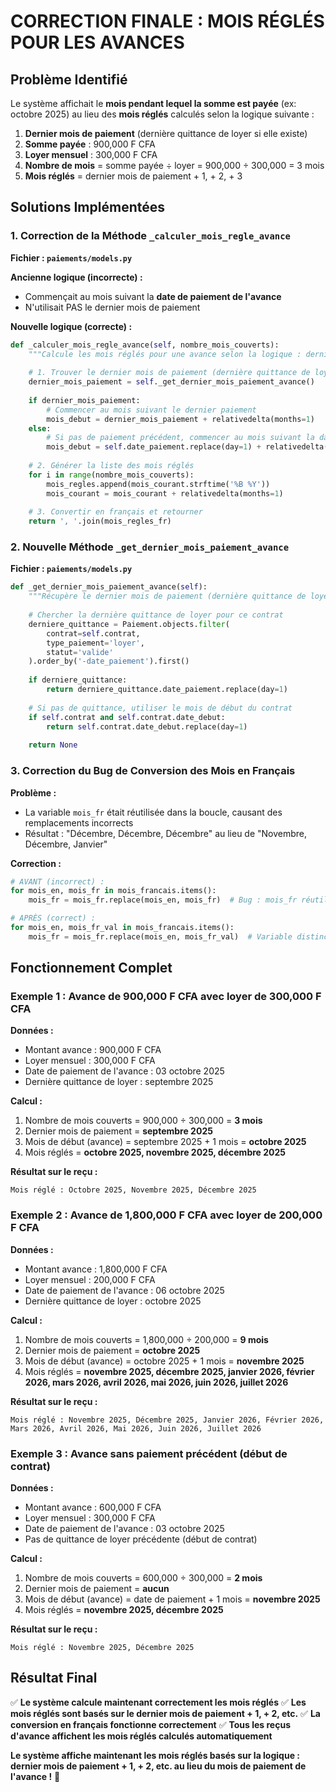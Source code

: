 # CORRECTION FINALE : MOIS RÉGLÉS POUR LES AVANCES

## Problème Identifié

Le système affichait le **mois pendant lequel la somme est payée** (ex: octobre 2025) au lieu des **mois réglés** calculés selon la logique suivante :

1. **Dernier mois de paiement** (dernière quittance de loyer si elle existe)
2. **Somme payée** : 900,000 F CFA
3. **Loyer mensuel** : 300,000 F CFA
4. **Nombre de mois** = somme payée ÷ loyer = 900,000 ÷ 300,000 = 3 mois
5. **Mois réglés** = dernier mois de paiement + 1, + 2, + 3

## Solutions Implémentées

### 1. **Correction de la Méthode `_calculer_mois_regle_avance`**

**Fichier : `paiements/models.py`**

**Ancienne logique (incorrecte) :**
- Commençait au mois suivant la **date de paiement de l'avance**
- N'utilisait PAS le dernier mois de paiement

**Nouvelle logique (correcte) :**
```python
def _calculer_mois_regle_avance(self, nombre_mois_couverts):
    """Calcule les mois réglés pour une avance selon la logique : dernier mois de paiement + 1, + 2, etc."""
    
    # 1. Trouver le dernier mois de paiement (dernière quittance de loyer)
    dernier_mois_paiement = self._get_dernier_mois_paiement_avance()
    
    if dernier_mois_paiement:
        # Commencer au mois suivant le dernier paiement
        mois_debut = dernier_mois_paiement + relativedelta(months=1)
    else:
        # Si pas de paiement précédent, commencer au mois suivant la date de paiement
        mois_debut = self.date_paiement.replace(day=1) + relativedelta(months=1)
    
    # 2. Générer la liste des mois réglés
    for i in range(nombre_mois_couverts):
        mois_regles.append(mois_courant.strftime('%B %Y'))
        mois_courant = mois_courant + relativedelta(months=1)
    
    # 3. Convertir en français et retourner
    return ', '.join(mois_regles_fr)
```

### 2. **Nouvelle Méthode `_get_dernier_mois_paiement_avance`**

**Fichier : `paiements/models.py`**

```python
def _get_dernier_mois_paiement_avance(self):
    """Récupère le dernier mois de paiement (dernière quittance de loyer) pour le calcul des avances"""
    
    # Chercher la dernière quittance de loyer pour ce contrat
    derniere_quittance = Paiement.objects.filter(
        contrat=self.contrat,
        type_paiement='loyer',
        statut='valide'
    ).order_by('-date_paiement').first()
    
    if derniere_quittance:
        return derniere_quittance.date_paiement.replace(day=1)
    
    # Si pas de quittance, utiliser le mois de début du contrat
    if self.contrat and self.contrat.date_debut:
        return self.contrat.date_debut.replace(day=1)
    
    return None
```

### 3. **Correction du Bug de Conversion des Mois en Français**

**Problème :**
- La variable `mois_fr` était réutilisée dans la boucle, causant des remplacements incorrects
- Résultat : "Décembre, Décembre, Décembre" au lieu de "Novembre, Décembre, Janvier"

**Correction :**
```python
# AVANT (incorrect) :
for mois_en, mois_fr in mois_francais.items():
    mois_fr = mois_fr.replace(mois_en, mois_fr)  # Bug : mois_fr réutilisé

# APRÈS (correct) :
for mois_en, mois_fr_val in mois_francais.items():
    mois_fr = mois_fr.replace(mois_en, mois_fr_val)  # Variable distincte
```

## Fonctionnement Complet

### **Exemple 1 : Avance de 900,000 F CFA avec loyer de 300,000 F CFA**

**Données :**
- Montant avance : 900,000 F CFA
- Loyer mensuel : 300,000 F CFA
- Date de paiement de l'avance : 03 octobre 2025
- Dernière quittance de loyer : septembre 2025

**Calcul :**
1. Nombre de mois couverts = 900,000 ÷ 300,000 = **3 mois**
2. Dernier mois de paiement = **septembre 2025**
3. Mois de début (avance) = septembre 2025 + 1 mois = **octobre 2025**
4. Mois réglés = **octobre 2025, novembre 2025, décembre 2025**

**Résultat sur le reçu :**
```
Mois réglé : Octobre 2025, Novembre 2025, Décembre 2025
```

### **Exemple 2 : Avance de 1,800,000 F CFA avec loyer de 200,000 F CFA**

**Données :**
- Montant avance : 1,800,000 F CFA
- Loyer mensuel : 200,000 F CFA
- Date de paiement de l'avance : 06 octobre 2025
- Dernière quittance de loyer : octobre 2025

**Calcul :**
1. Nombre de mois couverts = 1,800,000 ÷ 200,000 = **9 mois**
2. Dernier mois de paiement = **octobre 2025**
3. Mois de début (avance) = octobre 2025 + 1 mois = **novembre 2025**
4. Mois réglés = **novembre 2025, décembre 2025, janvier 2026, février 2026, mars 2026, avril 2026, mai 2026, juin 2026, juillet 2026**

**Résultat sur le reçu :**
```
Mois réglé : Novembre 2025, Décembre 2025, Janvier 2026, Février 2026, Mars 2026, Avril 2026, Mai 2026, Juin 2026, Juillet 2026
```

### **Exemple 3 : Avance sans paiement précédent (début de contrat)**

**Données :**
- Montant avance : 600,000 F CFA
- Loyer mensuel : 300,000 F CFA
- Date de paiement de l'avance : 03 octobre 2025
- Pas de quittance de loyer précédente (début de contrat)

**Calcul :**
1. Nombre de mois couverts = 600,000 ÷ 300,000 = **2 mois**
2. Dernier mois de paiement = **aucun**
3. Mois de début (avance) = date de paiement + 1 mois = **novembre 2025**
4. Mois réglés = **novembre 2025, décembre 2025**

**Résultat sur le reçu :**
```
Mois réglé : Novembre 2025, Décembre 2025
```

## Résultat Final

✅ **Le système calcule maintenant correctement les mois réglés**
✅ **Les mois réglés sont basés sur le dernier mois de paiement + 1, + 2, etc.**
✅ **La conversion en français fonctionne correctement**
✅ **Tous les reçus d'avance affichent les mois réglés calculés automatiquement**

**Le système affiche maintenant les mois réglés basés sur la logique : dernier mois de paiement + 1, + 2, etc. au lieu du mois de paiement de l'avance !** 🎉
